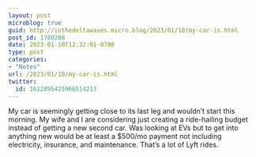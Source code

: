 ```yaml
---
layout: post
microblog: true
guid: http://inthedeltawaves.micro.blog/2023/01/10/my-car-is.html
post_id: 1780288
date: 2023-01-10T12:32:01-0700
type: post
categories:
- "Notes"
url: /2023/01/10/my-car-is.html
twitter:
  id: 1612895425966514213
---
```

<p>My car is seemingly getting close to its last leg and wouldn’t start this morning. My wife and I are considering just creating a ride-hailing budget instead of getting a new second car. Was looking at EVs but to get into anything new would be at least a $500/mo payment not including electricity, insurance, and maintenance. That’s a lot of Lyft rides.</p>
